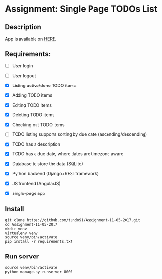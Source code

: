 # Assignment: Single Page TODOs List

## Description

App is available on [HERE](https://agile-thicket-76618.herokuapp.com/static/app/index.html#/). 


## Requirements:

- [ ] User login 
- [ ] User logout
- [x] Listing active/done TODO items
- [x] Adding TODO items
- [x] Editing TODO items
- [x] Deleting TODO items
- [x] Checking out TODO items
- [ ] TODO listing supports sorting by due date (ascending/descending)
- [x] TODO has a description
- [x] TODO has a due date, where dates are timezone aware
- [x] Database to store the data (SQLite)
- [x] Python backend (Django+RESTframework)
- [x] JS frontend (AngularJS)
- [x] single-page app


## Install
    
    git clone https://github.com/tundo91/Assignment-11-05-2017.git
    cd Assignment-11-05-2017
    mkdir venv
    virtualenv venv
    source venv/bin/activate
    pip install -r requirements.txt

## Run server

    source venv/bin/activate
    python manage.py runserver 8000


